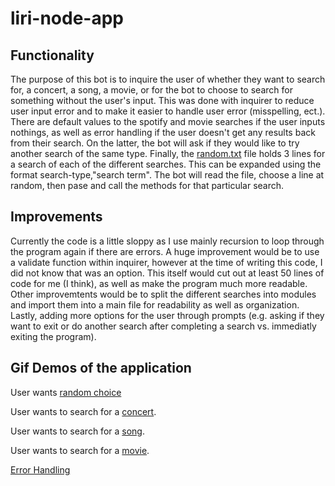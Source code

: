 # liri-node-app

## Functionality 
The purpose of this bot is to inquire the user of whether they want to search for, a concert, a song, a movie, or for the bot to choose to search for something without the user's input.  This was done with inquirer to reduce user input error and to make it easier to handle user error (misspelling, ect.).  There are default values to the spotify and movie searches if the user inputs nothings, as well as error handling if the user doesn't get any results back from their search.  On the latter, the bot will ask if they would like to try another search of the same type.  Finally, the [random.txt](./random.txt) file holds 3 lines for a search of each of the different searches.  This can be expanded using the format search-type,"search term".  The bot will read the file, choose a line at random, then pase and call the methods for that particular search.

## Improvements
Currently the code is a little sloppy as I use mainly recursion to loop through the program again if there are errors. A huge improvement would be to use a validate function within inquirer, however at the time of writing this code, I did not know that was an option.  This itself would cut out at least 50 lines of code for me (I think), as well as make the program much more readable.  Other improvemtents would be to split the different searches into modules and import them into a main file for readability as well as organization.  Lastly, adding more options for the user through prompts (e.g. asking if they want to exit or do another search after completing a search vs. immediatly exiting the program).

## Gif Demos of the application

User wants [random choice](https://gfycat.com/FilthyTatteredHoneycreeper)

User wants to search for a [concert](https://gfycat.com/InfantileAbandonedDwarfrabbit).

User wants to search for a [song](https://gfycat.com/ImpassionedFlickeringClownanemonefish).

User wants to search for a [movie](https://gfycat.com/CavernousThornyCanary).

[Error Handling](https://gfycat.com/PointlessPitifulConch)